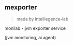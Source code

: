 ## mexporter

> made by intelliegence-lab

monilab - jvm exporter service

(jvm monitoring, ai agent)
